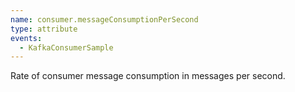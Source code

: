 ```yaml
---
name: consumer.messageConsumptionPerSecond
type: attribute
events:
  - KafkaConsumerSample
---
```


Rate of consumer message consumption in messages per second.
